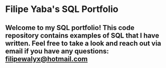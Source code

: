 # Filipe Yaba's SQL Portfolio

## Welcome to my SQL portfolio! This code repository contains examples of SQL that I have written. Feel free to take a look and reach out via email if you have any questions: filipewalyx@hotmail.com
